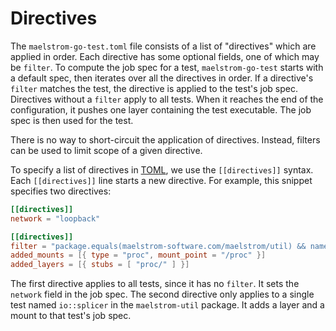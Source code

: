 # Directives

The `maelstrom-go-test.toml` file consists of a list of "directives" which are
applied in order. Each directive has some optional fields, one of which may be
`filter`. To compute the job spec for a test, `maelstrom-go-test` starts with a
default spec, then iterates over all the directives in order. If a directive's
`filter` matches the test, the directive is applied to the test's job spec.
Directives without a `filter` apply to all tests. When it reaches the end of
the configuration, it pushes one layer containing the test
executable. The job spec is then used for the test.

There is no way to short-circuit the application of directives. Instead,
filters can be used to limit scope of a given directive.

To specify a list of directives in [TOML](https://toml.io/en/), we use the
`[[directives]]` syntax. Each `[[directives]]` line starts a new directive. For
example, this snippet specifies two directives:

```toml
[[directives]]
network = "loopback"

[[directives]]
filter = "package.equals(maelstrom-software.com/maelstrom/util) && name.equals(TestIoSplicer)"
added_mounts = [{ type = "proc", mount_point = "/proc" }]
added_layers = [{ stubs = [ "proc/" ] }]
```

The first directive applies to all tests, since it has no `filter`. It sets the
`network` field in the job spec. The second directive only applies to a single
test named `io::splicer` in the `maelstrom-util` package. It adds a layer and a
mount to that test's job spec.
